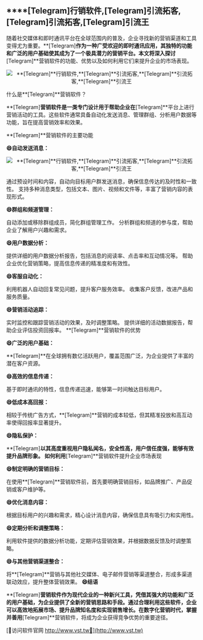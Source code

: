 ## ****[Telegram]**行销软件,**[Telegram]**引流拓客,**[Telegram]**引流拓客,**[Telegram]**引流王**

随着社交媒体和即时通讯平台在全球范围内的普及，企业寻找新的营销渠道和工具变得尤为重要。**[Telegram]**作为一种广受欢迎的即时通讯应用，其独特的功能和广泛的用户基础使其成为了一个极具潜力的营销平台。本文将深入探讨**[Telegram]**营销软件的功能、优势以及如何利用它们来提升企业的市场表现。

 <center><img src="https://vst.tw/MP4/tuiguang/png/3.png" alt="**[Telegram]**行销软件,**[Telegram]**引流拓客,**[Telegram]**引流拓客,**[Telegram]**引流王"></center>

什么是**[Telegram]**营销软件？

**[Telegram]**营销软件是一类专门设计用于帮助企业在**[Telegram]**平台上进行营销活动的工具。这些软件通常具备自动化发送消息、管理群组、分析用户数据等功能，旨在提高营销效率和效果。

**[Telegram]**营销软件的主要功能

**😄自动发送消息：**

 <center><img src="https://vst.tw/MP4/tuiguang/png/5.png" alt="**[Telegram]**行销软件,**[Telegram]**引流拓客,**[Telegram]**引流拓客,**[Telegram]**引流王"></center>

通过预设时间和内容，自动向目标用户群发送消息，确保信息传达的及时性和一致性。
支持多种消息类型，包括文本、图片、视频和文件等，丰富了营销内容的表现形式。

**😄群组和频道管理：**

自动添加或移除群组成员，简化群组管理工作。
分析群组和频道的参与度，帮助企业了解用户兴趣和需求。

**😄用户数据分析：**

提供详细的用户数据分析报告，包括消息的阅读率、点击率和互动情况等。
帮助企业优化营销策略，提高信息传递的精准度和有效性。

**😄客服自动化：**

利用机器人自动回复常见问题，提升客户服务效率。
收集客户反馈，改进产品和服务质量。

**😄营销活动追踪：**

实时监控和跟踪营销活动的效果，及时调整策略。
提供详细的活动数据报告，帮助企业评估投资回报率。
**[Telegram]**营销软件的优势

**😄广泛的用户基础：**

**[Telegram]**在全球拥有数亿活跃用户，覆盖范围广泛，为企业提供了丰富的潜在客户资源。

**😄高效的信息传递：**

基于即时通讯的特性，信息传递迅速，能够第一时间触达目标用户。

**😄低成本高回报：**

相较于传统广告方式，**[Telegram]**营销的成本较低，但其精准投放和高互动率使得回报率显著提升。

**😄隐私保护：**

**[Telegram]**以其高度重视用户隐私闻名，安全性高，用户信任度强，能够有效提升品牌形象。
如何利用**[Telegram]**营销软件提升企业市场表现

**😄制定明确的营销目标：**

在使用**[Telegram]**营销软件前，首先要明确营销目标，如品牌推广、产品促销或客户维护等。

**😄优化消息内容：**

根据目标用户的兴趣和需求，精心设计消息内容，确保信息具有吸引力和实用性。

**😄定期分析和调整策略：**

利用软件提供的数据分析功能，定期评估营销效果，并根据数据反馈及时调整策略。

**😄与其他营销渠道整合：**

将**[Telegram]**营销与其他社交媒体、电子邮件营销等渠道整合，形成多渠道联动效应，提升整体营销效果。
**😄结语**

**[Telegram]**营销软件作为现代企业的一种新兴工具，凭借其强大的功能和广泛的用户基础，为企业提供了全新的营销思路和手段。通过合理利用这些软件，企业可以高效地拓展市场、提升品牌知名度和实现销售增长。在数字化营销时代，掌握并善用**[Telegram]**营销软件，将成为企业获得竞争优势的重要途径。


[👻访问软件官网 http://www.vst.tw👻](http://www.vst.tw)
